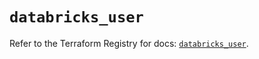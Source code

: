 # `databricks_user`

Refer to the Terraform Registry for docs: [`databricks_user`](https://registry.terraform.io/providers/databricks/databricks/1.89.0/docs/resources/user).
